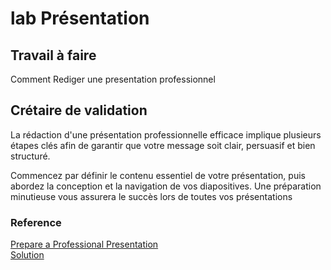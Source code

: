 # lab Présentation 
## Travail à faire
Comment Rediger une presentation professionnel 
## Crétaire de validation
La rédaction d'une présentation professionnelle efficace implique plusieurs étapes clés afin de garantir que votre message soit clair, persuasif et bien structuré.

Commencez par définir le contenu essentiel de votre présentation, puis abordez la conception et la navigation de vos diapositives. Une préparation minutieuse vous assurera le succès lors de toutes vos présentations
### Reference
[Prepare a Professional Presentation](https://www.wikihow.com/Prepare-a-Professional-Presentation) </br>
[Solution ](https://docs.google.com/presentation/d/1Hr6zxVaO89hUclEnuHU1nQ-abDeB5j6lCDfPem28CjI/edit?usp=sharing)

